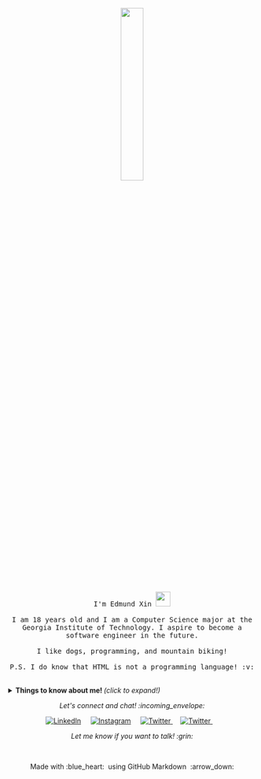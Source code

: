 <p align="center">
  <img src="https://media.giphy.com/media/h408T6Y5GfmXBKW62l/giphy.gif" width="30%">
  <br><br>
  <samp>
    I'm Edmund Xin <img src="https://media.giphy.com/media/ZCM2FuiUVflBu/giphy.gif" width="30px">
    <br><br>
    I am 18 years old and I am a Computer Science major at the Georgia Institute of Technology. I aspire to become a software engineer in the future.
    <br><br>
    I like dogs, programming, and mountain biking!
    <br><br>
    P.S. I do know that HTML is not a programming language! :v:
  </samp>
</p>

<br>

<details>
  <summary> <b> Things to know about me! </b> <i>(click to expand!)</i> </summary>
  
  <br>
  
  [![Github Stats By Anurag](https://github-readme-stats.vercel.app/api?username=mxinburritos&show_icons=true&theme=onedark)](https://github.com/mxinburritos)

---

### - Languages and Tools...

<p align="center">

  <!-- For more icons please follow  https://github.com/MikeCodesDotNET/ColoredBadges -->

  <img src="https://github.com/mxinburritos/mxinburritos/blob/master/icons/dev/frameworks/react.svg" alt="react" style="vertical-align:top; margin:4px">
  <img src="https://github.com/mxinburritos/mxinburritos/blob/master/icons/dev/languages/js.svg" alt="js" style="vertical-align:top; margin:4px">
  <img src="https://github.com/mxinburritos/mxinburritos/blob/master/icons/dev/languages/python.svg" alt="python" style="vertical-align:top; margin:4px">
  <img src="https://github.com/mxinburritos/mxinburritos/blob/master/icons/dev/languages/java.svg" alt="java" style="vertical-align:top; margin:4px">
  <img src="https://github.com/mxinburritos/mxinburritos/blob/master/icons/dev/services/npm.svg" alt="npm" style="vertical-align:top; margin:4px">
  <img src="https://github.com/mxinburritos/mxinburritos/blob/master/icons/dev/frameworks/nodejs.svg" alt="nodejs" style="vertical-align:top; margin:4px">
  <img src="https://github.com/mxinburritos/mxinburritos/blob/master/icons/dev/tools/visualstudio_code.svg" alt="vscode" style="vertical-align:top; margin:4px">

[![Top Langs](https://github-readme-stats.vercel.app/api/top-langs/?username=mxinburritos&hide=css&theme=onedark)](https://github.com/mxinburritos)

---

</p>

### - Active Repos ...

[![ReadMe Card](https://github-readme-stats.vercel.app/api/pin/?username=mxinburritos&repo=game-of-life&theme=onedark)](https://github.com/mxinburritos/game-of-life)
[![ReadMe Card](https://github-readme-stats.vercel.app/api/pin/?username=mxinburritos&repo=personal-website&theme=onedark)](https://github.com/mxinburritos/personal-website)

---

</details>

<p align="center"> 
  <i> Let's connect and chat! :incoming_envelope: </i>
</p>

<p align="center">
  <a href="https://www.linkedin.com/in/edmundxin"><img src="https://github.com/mxinburritos/mxinburritos/blob/master/icons/social/linkedin.svg" alt="LinkedIn"></a> &nbsp; &nbsp;
  <a href="https://instagram.com/edmund.xin"><img src="https://github.com/mxinburritos/mxinburritos/blob/master/icons/social/instagram.svg" alt="Instagram"></a> &nbsp; &nbsp;
  <a href="https://twitter.com/mxinburritos"><img src="https://github.com/mxinburritos/mxinburritos/blob/master/icons/social/twitter.svg" alt="Twitter">     </a> &nbsp; &nbsp;
  <a href="mailto:markxin2002@gmail.com"><img src="https://github.com/mxinburritos/mxinburritos/blob/master/icons/social/email_me.svg" alt="Twitter">     </a> &nbsp; &nbsp;
</p>

<p align="center">
  <i> Let me know if you want to talk! :grin: </i>
</p>

<br>

<p align="center">
  Made with :blue_heart: &nbsp;using GitHub Markdown &nbsp;:arrow_down:
</p>

